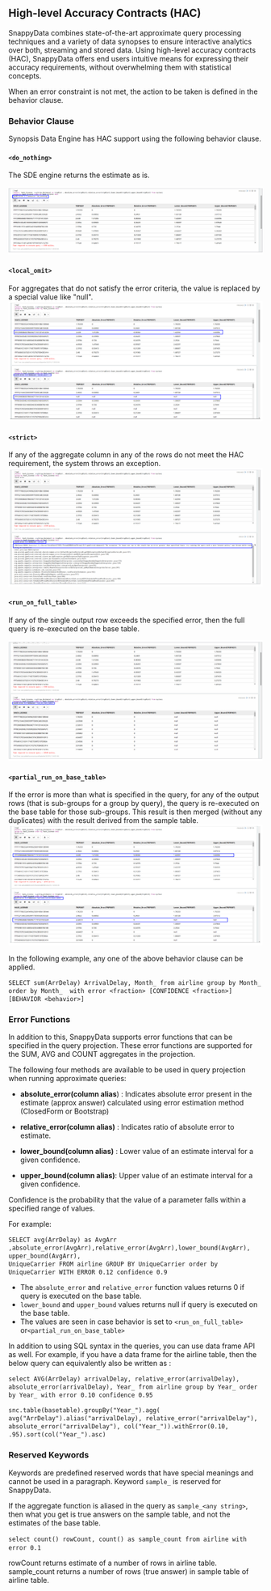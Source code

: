 ## High-level Accuracy Contracts (HAC)
SnappyData combines state-of-the-art approximate query processing techniques and a variety of data synopses to ensure interactive analytics over both, streaming and stored data. Using high-level accuracy contracts (HAC), SnappyData offers end users intuitive means for expressing their accuracy requirements, without overwhelming them with statistical concepts.

When an error constraint is not met, the action to be taken is defined in the behavior clause. 

### Behavior Clause
Synopsis Data Engine has HAC support using the following behavior clause. 

#### `<do_nothing>`
The SDE engine returns the estimate as is. 

![DO NOTHING](../../Images/aqp_donothing.png)

#### `<local_omit>`
For aggregates that do not satisfy the error criteria, the value is replaced by a special value like "null". 
![LOCAL OMIT](../../Images/aqp_localomit.png)


#### `<strict>`
If any of the aggregate column in any of the rows do not meet the HAC requirement, the system throws an exception. 
![Strict](../../Images/aqp_strict.png)

#### `<run_on_full_table>`
If any of the single output row exceeds the specified error, then the full query is re-executed on the base table.

![RUN OF FULL TABLE](../../Images/aqp_runonfulltable.png)

#### `<partial_run_on_base_table>`
If the error is more than what is specified in the query, for any of the output rows (that is sub-groups for a group by query), the query is re-executed on the base table for those sub-groups.  This result is then merged (without any duplicates) with the result derived from the sample table. 
![PARTIAL RUN ON BASE TABLE](../../Images/aqp_partialrunonbasetable.png)

In the following example, any one of the above behavior clause can be applied. 

```
SELECT sum(ArrDelay) ArrivalDelay, Month_ from airline group by Month_ order by Month_  with error <fraction> [CONFIDENCE <fraction>] [BEHAVIOR <behavior>]
```

### Error Functions
In addition to this, SnappyData supports error functions that can be specified in the query projection. These error functions are supported for the SUM, AVG and COUNT aggregates in the projection. 

The following four methods are available to be used in query projection when running approximate queries:

* **absolute_error(column alias**) : Indicates absolute error present in the estimate (approx answer) calculated using error estimation method (ClosedForm or Bootstrap) 

* **relative_error(column alias)** : Indicates ratio of absolute error to estimate.

* **lower_bound(column alias)** : Lower value of an estimate interval for a given confidence.

* **upper_bound(column alias)**: Upper value of an estimate interval for a given confidence.

Confidence is the probability that the value of a parameter falls within a specified range of values.

For example:

```
SELECT avg(ArrDelay) as AvgArr ,absolute_error(AvgArr),relative_error(AvgArr),lower_bound(AvgArr), upper_bound(AvgArr),
UniqueCarrier FROM airline GROUP BY UniqueCarrier order by UniqueCarrier WITH ERROR 0.12 confidence 0.9
```
* The `absolute_error` and `relative_error` function values returns 0 if query is executed on the base table. 
* `lower_bound` and `upper_bound` values returns null if query is executed on the base table. 
* The values are seen in case behavior is set to `<run_on_full_table>` or`<partial_run_on_base_table>`

In addition to using SQL syntax in the queries, you can use data frame API as well. 
For example, if you have a data frame for the airline table, then the below query can equivalently also be written as :

```
select AVG(ArrDelay) arrivalDelay, relative_error(arrivalDelay), absolute_error(arrivalDelay), Year_ from airline group by Year_ order by Year_ with error 0.10 confidence 0.95
```

```
snc.table(basetable).groupBy("Year_").agg( avg("ArrDelay").alias("arrivalDelay), relative_error("arrivalDelay"), absolute_error("arrivalDelay"), col("Year_")).withError(0.10, .95).sort(col("Year_").asc) 
```

### Reserved Keywords
Keywords are predefined reserved words that have special meanings and cannot be used in a paragraph. Keyword `sample_` is reserved for SnappyData.

If the aggregate function is aliased in the query as `sample_<any string>`, then what you get is true answers on the sample table, and not the estimates of the base table.

`select count() rowCount, count() as sample_count from airline with error 0.1`

rowCount returns estimate of a number of rows in airline table.
sample_count returns a number of rows (true answer) in sample table of airline table.